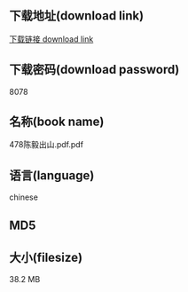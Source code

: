 ## 下载地址(download link)
[下载链接 download link](https://tutu365.netlify.app/?s=478%E9%99%88%E6%AF%85%E5%87%BA%E5%B1%B1.pdf)

## 下载密码(download password)
8078

## 名称(book name)
478陈毅出山.pdf.pdf

## 语言(language)
chinese

## MD5


## 大小(filesize)
38.2 MB
